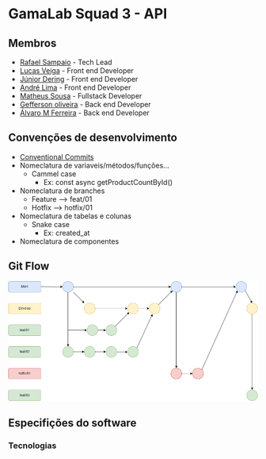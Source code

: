 # GamaLab Squad 3 - API

## Membros

- [Rafael Sampaio](https://github.com/sampaiorafael) - Tech Lead
- [Lucas Veiga]() - Front end Developer
- [Júnior Dering]() - Front end Developer
- [André Lima]() - Front end Developer
- [Matheus Sousa]() - Fullstack Developer
- [Gefferson oliveira]() - Back end Developer
- [Álvaro M Ferreira]() - Back end Developer

## Convenções de desenvolvimento

- [Conventional Commits](https://www.conventionalcommits.org/en/v1.0.0/)
- Nomeclatura de variaveis/métodos/funções...
  - Cammel case
    - Ex: const async getProductCountById()
- Nomeclatura de branches
  - Feature --> feat/01
  - Hotfix --> hotfix/01
- Nomeclatura de tabelas e colunas
  - Snake case
    - Ex: created_at
- Nomeclatura de componentes  

## Git Flow
![plot](./docs//gitflow//git-flow.drawio.png)

## Especifições do software

### Tecnologias